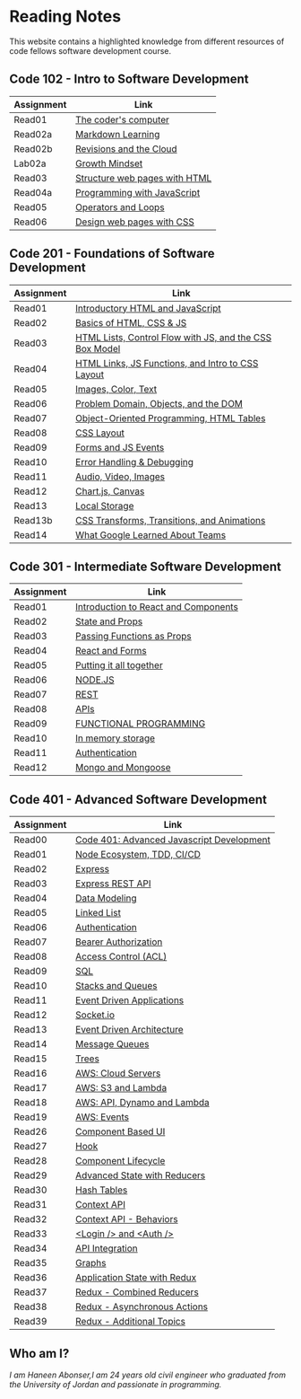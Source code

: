 # Reading Notes
This website contains a highlighted knowledge from different resources of code fellows software development course. 

## Code 102 - Intro to Software Development

|       Assignment       |              Link                            |
|------------------------|----------------------------------------------|
|      Read01            |  [The coder's computer](102/read01.md)           |
|      Read02a           |  [Markdown Learning](102/read02a.md)             |
|      Read02b           |  [Revisions and the Cloud](102/read02b.md)       |
|      Lab02a            |  [Growth Mindset](102/labo2a-markdownlearning.md)|
|      Read03            |  [Structure web pages with HTML](102/read03.md)  |
|      Read04a           |  [Programming with JavaScript](102/read04a.md)   |
|      Read05            |  [Operators and Loops](102/read05.md)            |
|      Read06            |  [Design web pages with CSS](102/read06.md)      |




## Code 201 - Foundations of Software Development

|       Assignment       |              Link                            |
|------------------------|----------------------------------------------|
|      Read01            |  [Introductory HTML and JavaScript](201/read01.md)|
|      Read02            |  [Basics of HTML, CSS & JS](201/read02.md)        |
|      Read03            |  [HTML Lists, Control Flow with JS, and the CSS Box Model](201/read03.md)|
|      Read04            |  [HTML Links, JS Functions, and Intro to CSS Layout](201/read04.md)  |
|      Read05            |  [Images, Color, Text](201/read05.md)   |
|      Read06            |  [Problem Domain, Objects, and the DOM](201/read06.md)            |
|      Read07            |  [Object-Oriented Programming, HTML Tables](201/read07.md)      |
|      Read08            |  [CSS Layout](201/read08.md)      |
|      Read09            |  [Forms and JS Events](201/read09.md)      |
|      Read10            |  [Error Handling & Debugging](201/read10.md)      |
|      Read11            |  [Audio, Video, Images](201/read11.md)      |
|      Read12            |  [Chart.js, Canvas](201/read12.md)      |
|      Read13            |  [Local Storage ](201/read13.md)      |
|      Read13b           |  [CSS Transforms, Transitions, and Animations](201/read13b.md)      |
|      Read14            |  [What Google Learned About Teams](201/read14.md)      |


## Code 301 - Intermediate Software Development

|       Assignment       |              Link                            |
|------------------------|----------------------------------------------|
|      Read01            |  [Introduction to React and Components](301/read01.md)|
|      Read02            |  [State and Props](301/read02.md)        |
|      Read03            |  [Passing Functions as Props](301/read03.md)|
|      Read04            |  [React and Forms](301/read04.md)  |
|      Read05            |  [Putting it all together](301/read05.md)   |
|      Read06            |  [NODE.JS](301/read06.md)            |
|      Read07            |  [REST](301/read07.md)      |
|      Read08            |  [APIs](301/read08.md)      |
|      Read09            |  [FUNCTIONAL PROGRAMMING](301/read09.md)      |
|      Read10            |  [In memory storage](301/read10.md)      |
|      Read11            |  [Authentication](301/read11.md)      |
|      Read12            |  [Mongo and Mongoose](301/read12.md)      |


## Code 401 - Advanced Software Development                        

|       Assignment       |              Link                            |
|------------------------|----------------------------------------------|
|      Read00            |  [Code 401: Advanced Javascript Development](401/read00.md)|
|      Read01            |  [Node Ecosystem, TDD, CI/CD](401/read01.md)        |
|      Read02            |  [Express](401/read02.md)        |
|      Read03            |  [Express REST API](401/read03.md)        |
|      Read04            |  [Data Modeling](401/read04.md)        |
|      Read05            |  [Linked List](401/read05.md)        |
|      Read06            |  [Authentication](401/read06.md)        |
|      Read07            |  [Bearer Authorization](401/read07.md)     |
|      Read08            |  [Access Control (ACL)](401/read08.md)     |
|      Read09            |  [SQL](401/read09.md)        |
|      Read10            |  [Stacks and Queues](401/read10.md)        |
|      Read11            |  [Event Driven Applications](401/read11.md)        |
|      Read12            |  [Socket.io](401/read12.md)        |
|      Read13            |  [Event Driven Architecture](401/read13.md)        |
|      Read14            |  [Message Queues](401/read14.md)        |
|      Read15            |  [Trees](401/read15.md)        |
|      Read16            |  [AWS: Cloud Servers](401/read16.md)        |
|      Read17            |  [AWS: S3 and Lambda](401/read17.md)        |
|      Read18            |  [AWS: API, Dynamo and Lambda](401/read18.md)        |
|      Read19            |  [AWS: Events](401/read19.md)        |
|      Read26            |  [Component Based UI](401/read26.md)        |
|      Read27            |  [Hook](401/read27.md)        |
|      Read28            |  [Component Lifecycle](401/read28.md)        |
|      Read29            |  [Advanced State with Reducers](401/read29.md)        |
|      Read30            |  [Hash Tables](401/read30.md)        |
|      Read31            |  [Context API](401/read31.md)        |
|      Read32            |  [Context API - Behaviors](401/read32.md)        |
|      Read33            |  [\<Login /\> and \<Auth /\>](401/read33.md)        |
|      Read34            |  [API Integration](401/read34.md)        |
|      Read35            |  [Graphs](401/read35.md)        |
|      Read36            |  [Application State with Redux](401/read36.md)        |
|      Read37            |  [Redux - Combined Reducers](401/read37.md)        |
|      Read38            |  [Redux - Asynchronous Actions](401/read38.md)        |
|      Read39            |  [Redux - Additional Topics](401/read39.md)        |















## Who am I?

*I am Haneen Abonser,I am 24 years old civil engineer who graduated from the University of Jordan and passionate in programming.*
